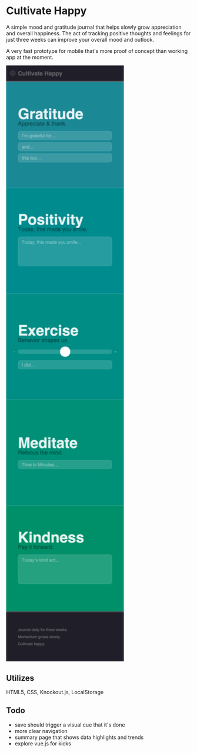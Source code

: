 # Cultivate Happy
A simple mood and gratitude journal that helps slowly grow appreciation and overall happiness. The act of tracking positive thoughts and feelings for just three weeks can improve your overall mood and outlook.

A very fast prototype for mobile that's more proof of concept than working app at the moment.

<img src="https://raw.githubusercontent.com/daverau/cultivate-happy/master/img/screenshot.png" width="320">

## Utilizes
HTML5, CSS, Knockout.js, LocalStorage

## Todo
- save should trigger a visual cue that it's done
- more clear navigation
- summary page that shows data highlights and trends
- explore vue.js for kicks
